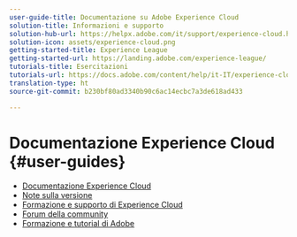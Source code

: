 ```yaml
---
user-guide-title: Documentazione su Adobe Experience Cloud
solution-title: Informazioni e supporto
solution-hub-url: https://helpx.adobe.com/it/support/experience-cloud.html
solution-icon: assets/experience-cloud.png
getting-started-title: Experience League
getting-started-url: https://landing.adobe.com/experience-league/
tutorials-title: Esercitazioni
tutorials-url: https://docs.adobe.com/content/help/it-IT/experience-cloud/tutorials/home.translate.html
translation-type: ht
source-git-commit: b230bf80ad3340b90c6ac14ecbc7a3de618ad433

---
```



# Documentazione Experience Cloud {#user-guides}

+ [Documentazione Experience Cloud](home.md)
+ [Note sulla versione](https://docs.adobe.com/content/help/it-IT/release-notes/experience-cloud/current.html)
+ [Formazione e supporto di Experience Cloud](https://helpx.adobe.com/it/support/experience-cloud.html)
+ [Forum della community](https://forums.adobe.com/community/experience-cloud/)
+ [Formazione e tutorial di Adobe](https://helpx.adobe.com/it/learning.html?promoid=KAUDK)

<!--
+ [About Moving to Experience League](/help/landing-user-guides/experience-league-preview.md)
-->